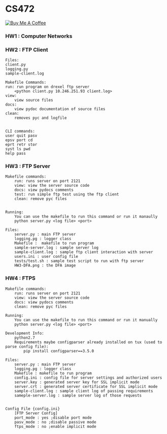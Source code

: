 # CS472

<a href="https://www.buymeacoffee.com/mulrex" target="_blank"><img src="https://www.buymeacoffee.com/assets/img/custom_images/yellow_img.png" alt="Buy Me A Coffee" style="height: auto !important;width: auto !important;" ></a>

### HW1 : Computer Networks

### HW2 : FTP Client

```
Files:
client.py
logging.py
sample-client.log

Makefile Commands:
run: run program on drexel ftp server
	<python client.py 10.246.251.93 client.log>
view:
	view source files
docs:
	view pydoc documentation of source files
clean:
	removes pyc and logfile


CLI commands:
user quit pasv
epsv port cd
eprt retr stor
syst ls pwd
help pass
```

### HW3 : FTP Server

```
Makefile commands:
	run: runs server on port 2121
	view: view the server source code
	docs: view pydocs comments
	test: run simple ftp test using the ftp client
	clean: remove pyc files


Running: 
	You can use the makefile to run this command or run it manaully
	python server.py <log file> <port>

Files:
	server.py : main FTP server
	logging.pg : logger class
	Makefile :	makefile to run program
	sample-server.log : sample server log
	sample-client.log : sample ftp client interaction with server
	users.ini : user config file
	tests/test.sh : sample test script to run with ftp server
	HW3-DFA.png : the DFA image
```

### HW4 : FTPS 

```
Makefile commands:
	run: runs server on port 2121
	view: view the server source code
	docs: view pydocs comments
	clean: remove pyc files

Running:
	You can use the makefile to run this command or run it manually
	python server.py <log file> <port>

Development Info:
	python2.7
	Requirements maybe configparser already installed on tux (used to parse config file):
		pip install configparser==3.5.0

Files:
	server.py : main FTP server
	logging.pg : logger class
	Makefile : makefile to run program
	config.ini : config file for server settings and authorized users
	server.key : generated server key for SSL implicit mode
	server.crt : generated server certificate for SSL implicit mode
	sample-client.log : sample client log of passing requirements
	sameple-server.log : sample server log of those requests


Config File {config.ini}
	[FTP Server Config]
	port_mode : yes ;disable port mode
	pasv_mode : no ;disable passive mode
	ftps_mode : no ;enable implicit mode
  ```
